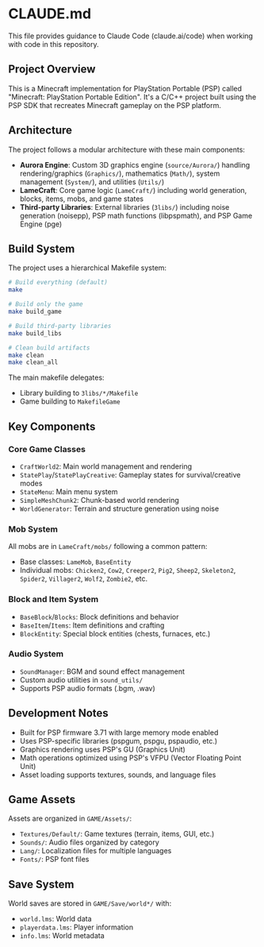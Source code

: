 # CLAUDE.md

This file provides guidance to Claude Code (claude.ai/code) when working with code in this repository.

## Project Overview

This is a Minecraft implementation for PlayStation Portable (PSP) called "Minecraft: PlayStation Portable Edition". It's a C/C++ project built using the PSP SDK that recreates Minecraft gameplay on the PSP platform.

## Architecture

The project follows a modular architecture with these main components:

- **Aurora Engine**: Custom 3D graphics engine (`source/Aurora/`) handling rendering/graphics (`Graphics/`), mathematics (`Math/`), system management (`System/`), and utilities (`Utils/`)
- **LameCraft**: Core game logic (`LameCraft/`) including world generation, blocks, items, mobs, and game states
- **Third-party Libraries**: External libraries (`3libs/`) including noise generation (noisepp), PSP math functions (libpspmath), and PSP Game Engine (pge)

## Build System

The project uses a hierarchical Makefile system:

```bash
# Build everything (default)
make

# Build only the game
make build_game

# Build third-party libraries
make build_libs

# Clean build artifacts
make clean
make clean_all
```

The main makefile delegates:
- Library building to `3libs/*/Makefile`
- Game building to `MakefileGame`

## Key Components

### Core Game Classes
- `CraftWorld2`: Main world management and rendering
- `StatePlay`/`StatePlayCreative`: Gameplay states for survival/creative modes
- `StateMenu`: Main menu system
- `SimpleMeshChunk2`: Chunk-based world rendering
- `WorldGenerator`: Terrain and structure generation using noise

### Mob System
All mobs are in `LameCraft/mobs/` following a common pattern:
- Base classes: `LameMob`, `BaseEntity`
- Individual mobs: `Chicken2`, `Cow2`, `Creeper2`, `Pig2`, `Sheep2`, `Skeleton2`, `Spider2`, `Villager2`, `Wolf2`, `Zombie2`, etc.

### Block and Item System
- `BaseBlock`/`Blocks`: Block definitions and behavior
- `BaseItem`/`Items`: Item definitions and crafting
- `BlockEntity`: Special block entities (chests, furnaces, etc.)

### Audio System
- `SoundManager`: BGM and sound effect management
- Custom audio utilities in `sound_utils/`
- Supports PSP audio formats (.bgm, .wav)

## Development Notes

- Built for PSP firmware 3.71 with large memory mode enabled
- Uses PSP-specific libraries (pspgum, pspgu, pspaudio, etc.)
- Graphics rendering uses PSP's GU (Graphics Unit)
- Math operations optimized using PSP's VFPU (Vector Floating Point Unit)
- Asset loading supports textures, sounds, and language files

## Game Assets

Assets are organized in `GAME/Assets/`:
- `Textures/Default/`: Game textures (terrain, items, GUI, etc.)
- `Sounds/`: Audio files organized by category
- `Lang/`: Localization files for multiple languages
- `Fonts/`: PSP font files

## Save System

World saves are stored in `GAME/Save/world*/` with:
- `world.lms`: World data
- `playerdata.lms`: Player information
- `info.lms`: World metadata